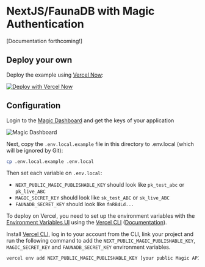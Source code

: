 # NextJS/FaunaDB with Magic Authentication

[Documentation forthcoming!]

## Deploy your own

Deploy the example using [Vercel Now](https://vercel.com/docs/now-cli#commands/overview/basic-usage):

[![Deploy with Vercel Now](https://vercel.com/button)](https://vercel.com/new/git/external?repository-url=https%3A%2F%2Fgithub.com%2Fmagiclabs%2Fexample-nextjs-faunadb-todomvc&env=NEXT_PUBLIC_MAGIC_PUBLISHABLE_KEY,MAGIC_SECRET_KEY,FAUNADB_SECRET_KEY)

## Configuration

Login to the [Magic Dashboard](https://dashboard.magic.link/) and get the keys of your application

![Magic Dashboard](https://gblobscdn.gitbook.com/assets%2F-M1XNjqusnKyXZc7t7qQ%2F-M3HsSftOAghkNs-ttU3%2F-M3HsllfdwdDmeFXBK3U%2Fdashboard-pk.png?alt=media&token=4d6e7543-ae20-4355-951c-c6421b8f1b5f)

Next, copy the `.env.local.example` file in this directory to .env.local (which will be ignored by Git):

```bash
cp .env.local.example .env.local
```

Then set each variable on `.env.local`:

- `NEXT_PUBLIC_MAGIC_PUBLISHABLE_KEY` should look like `pk_test_abc` or `pk_live_ABC`
- `MAGIC_SECRET_KEY` should look like `sk_test_ABC` or `sk_live_ABC`
- `FAUNADB_SECRET_KEY` should look like `fnRB4Ld...`

To deploy on Vercel, you need to set up the environment variables with the [Environment Variables UI](https://vercel.com/blog/environment-variables-ui) using the [Vercel CLI](https://vercel.com/download) ([Documentation](https://vercel.com/docs/cli#commands/env)).

Install [Vercel CLI](https://vercel.com/download), log in to your account from the CLI, link your project and run the following command to add the `NEXT_PUBLIC_MAGIC_PUBLISHABLE_KEY`, `MAGIC_SECRET_KEY` and `FAUNADB_SECRET_KEY` environment variables.

```bash
vercel env add NEXT_PUBLIC_MAGIC_PUBLISHABLE_KEY [your public Magic API key]
```
